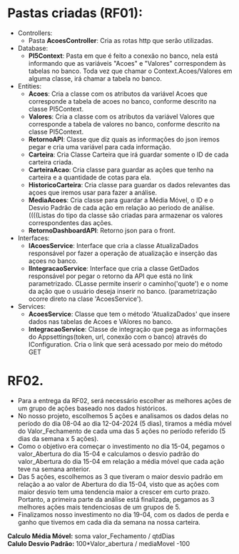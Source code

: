 # Pastas criadas (RF01):


+ Controllers:
  + Pasta **AcoesController**: Cria as rotas http que serão utilizadas. 
+ Database:
  + **PI5Context**: Pasta em que é feito a conexão no banco, nela está informando que as variáveis "Acoes" e "Valores" correspondem às tabelas no banco.
        Toda vez que chamar o Context.Acoes/Valores em alguma classe, irá chamar a tabela no banco. 
+ Entities:
  + **Acoes**: Cria a classe com os atributos da variável Acoes que corresponde a tabela de acoes no banco, conforme descrito na classe PI5Context.
  + **Valores**: Cria a classe com os atributos da variável Valores que corresponde a tabela de valores no banco, conforme descrito na classe PI5Context.
  + **RetornoAPI**: Classe que diz quais as informações do json iremos pegar e cria uma variável para cada informação.
  + **Carteira**: Cria Classe Carteira que irá guardar somente o ID de cada carteira criada.
  + **CarteiraAcao**: Cria classe para guardar as ações que tenho na carteira e a quantidade de cotas para ela.
  + **HistoricoCarteira**: Cria classe para guardar os dados relevantes das açoes que iremos usar para fazer a análise.
  + **MediaAcoes**: Cria classe para guardar a Média Móvel, o ID e o Desvio Padrão de cada ação em relação ao periodo de análise. ((((Listas do tipo da classe são criadas para armazenar os valores correspondentes das ações.
  + **RetornoDashboardAPI**: Retorno json para o front.
+ Interfaces:
  + **IAcoesService**: Interface que cria a classe AtualizaDados responsável por fazer a operação de atualização e inserção das açoes no banco. 
  + **IIntegracaoService**: Interface que cria a classe GetDados responsável por pegar o retorno da API que está no link parametrizado. CLasse permite inserir o caminho('quote') e o nome da ação que o usuário deseja inserir no banco. (parametrização ocorre direto na clase 'AcoesService').
+ Services:
  + **AcoesService**: Classe que tem o método 'AtualizaDados' que insere dados nas tabelas de Acoes e VAlores no banco. 
  + **IntegracaoService**: Classe de integração que pega as informações do Appsettings(token, url, conexão com o banco) através do IConfiguration. Cria o link que será acessado por meio do método GET
 
# RF02.

+ Para a entrega da RF02, será necessário escolher as melhores ações de um grupo de ações baseado nos dados históricos. 
+ No nosso projeto, escolhemos 5 ações e analisamos os dados delas no período do dia 08-04 ao dia 12-04-2024 (5 dias), tiramos a média móvel do Valor_Fechamento de cada uma das 5 ações no período referido (5 dias da semana x 5 ações).
+ Como o objetivo era começar o investimento no dia 15-04, pegamos o valor_Abertura do dia 15-04 e calculamos o desvio padrão do valor_Abertura do dia 15-04 em relação a média móvel que cada ação teve na semana anterior. 
+ Das 5 ações, escolhemos as 3 que tiveram o maior desvio padrão em relação a ao valor de Abertura do dia 15-04, visto que as ações com maior desvio tem uma tendencia maior a crescer em curto prazo. Portanto, a primeira parte da análise está finalizada, pegamos as 3 melhores ações mais tendenciosas de um grupos de 5.
+ Finalizamos nosso investimento no dia 19-04, com os dados de perda e ganho que tivemos em cada dia da semana na nossa carteira.

**Calculo Média Móvel:** soma valor_Fechamento / qtdDias \
**Calulo Desvio Padrão:** 100*Valor_abertura / mediaMovel -100
